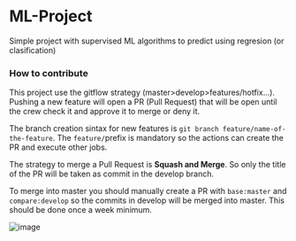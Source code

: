 # ML-Project
Simple project with supervised ML algorithms to predict using regresion (or clasification) 


### How to contribute
This project use the gitflow strategy (master>develop>features/hotfix...).  
Pushing a new feature will open a PR (Pull Request) that will be open until the crew check it and approve it to merge or deny it.

The branch creation sintax for new features is `git branch feature/name-of-the-feature`. The `feature/`prefix is mandatory so the actions can create the PR and execute other jobs.

The strategy to merge a Pull Request is **Squash and Merge**. So only the title of the PR will be taken as commit in the develop branch.

To merge into master you should manually create a PR with `base:master` and `compare:develop` so the commits in develop will be merged into master. This should be done once a week minimum.

![image](https://user-images.githubusercontent.com/20076843/115489707-411dec80-a222-11eb-96e2-aeded50a3573.png)

